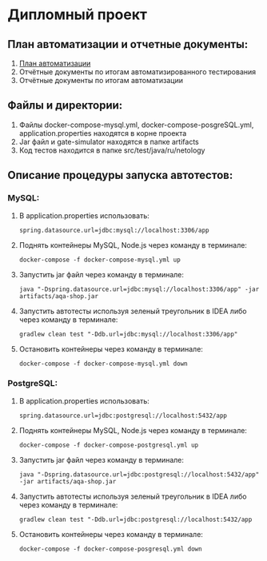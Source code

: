 # Дипломный проект

## План автоматизации и отчетные документы:

1. [План автоматизации](https://github.com/bezbiletniy/Diploma/blob/master/plan_reports/plan.md)
2. Отчётные документы по итогам автоматизированного тестирования
3. Отчётные документы по итогам автоматизации

## Файлы и директории:

1. Файлы docker-compose-mysql.yml, docker-compose-posgreSQL.yml, application.properties находятся в корне проекта
2. Jar файл и gate-simulator находятся в папке artifacts
3. Код тестов находится в папке src/test/java/ru/netology

## Описание процедуры запуска автотестов:

### MySQL:

1. В application.properties использовать:

     `spring.datasource.url=jdbc:mysql://localhost:3306/app`

2. Поднять контейнеры MySQL, Node.js через команду в терминале:

     `docker-compose -f docker-compose-mysql.yml up`

3. Запустить jar файл через команду в терминале:

      `java "-Dspring.datasource.url=jdbc:mysql://localhost:3306/app" -jar artifacts/aqa-shop.jar`

4. Запустить автотесты используя зеленый треугольник в IDEA либо через команду в терминале:
       
      `gradlew clean test "-Ddb.url=jdbc:mysql://localhost:3306/app"`

6. Остановить контейнеры через команду в терминале:

      `docker-compose -f docker-compose-mysql.yml down`

### PostgreSQL:

1. В application.properties использовать:

   `spring.datasource.url=jdbc:postgresql://localhost:5432/app`

2. Поднять контейнеры MySQL, Node.js через команду в терминале:

   `docker-compose -f docker-compose-postgresql.yml up`

3. Запустить jar файл через команду в терминале:

   `java "-Dspring.datasource.url=jdbc:postgresql://localhost:5432/app" -jar artifacts/aqa-shop.jar`

4. Запустить автотесты используя зеленый треугольник в IDEA либо через команду в терминале:

   `gradlew clean test "-Ddb.url=jdbc:postgresql://localhost:5432/app`

6. Остановить контейнеры через команду в терминале:

   `docker-compose -f docker-compose-posgresql.yml down`
